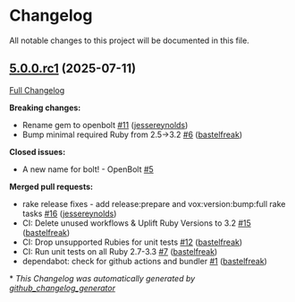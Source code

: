 # Changelog

All notable changes to this project will be documented in this file.

## [5.0.0.rc1](https://github.com/openvoxproject/openbolt/tree/5.0.0.rc1) (2025-07-11)

[Full Changelog](https://github.com/openvoxproject/openbolt/compare/4.0.0...5.0.0.rc1)

**Breaking changes:**

- Rename gem to openbolt [\#11](https://github.com/OpenVoxProject/openbolt/pull/11) ([jessereynolds](https://github.com/jessereynolds))
- Bump minimal required Ruby from 2.5-\>3.2 [\#6](https://github.com/OpenVoxProject/openbolt/pull/6) ([bastelfreak](https://github.com/bastelfreak))

**Closed issues:**

- A new name for bolt! - OpenBolt [\#5](https://github.com/OpenVoxProject/openbolt/issues/5)

**Merged pull requests:**

- rake release fixes - add release:prepare and vox:version:bump:full rake tasks [\#16](https://github.com/OpenVoxProject/openbolt/pull/16) ([jessereynolds](https://github.com/jessereynolds))
- CI: Delete unused workflows & Uplift Ruby Versions to 3.2 [\#15](https://github.com/OpenVoxProject/openbolt/pull/15) ([bastelfreak](https://github.com/bastelfreak))
- CI: Drop unsupported Rubies for unit tests [\#12](https://github.com/OpenVoxProject/openbolt/pull/12) ([bastelfreak](https://github.com/bastelfreak))
- CI: Run unit tests on all Ruby 2.7-3.3 [\#7](https://github.com/OpenVoxProject/openbolt/pull/7) ([bastelfreak](https://github.com/bastelfreak))
- dependabot: check for github actions and bundler [\#1](https://github.com/OpenVoxProject/openbolt/pull/1) ([bastelfreak](https://github.com/bastelfreak))



\* *This Changelog was automatically generated by [github_changelog_generator](https://github.com/github-changelog-generator/github-changelog-generator)*

